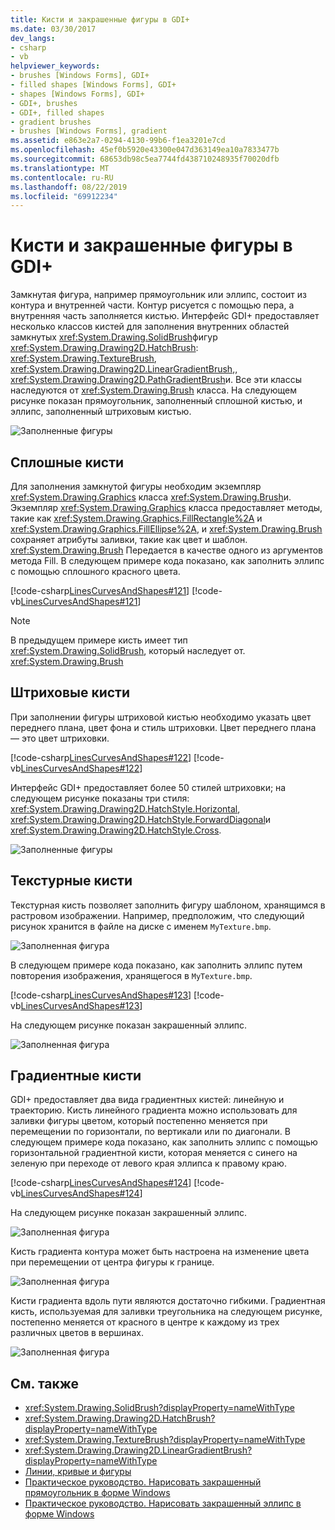 ```yaml
---
title: Кисти и закрашенные фигуры в GDI+
ms.date: 03/30/2017
dev_langs:
- csharp
- vb
helpviewer_keywords:
- brushes [Windows Forms], GDI+
- filled shapes [Windows Forms], GDI+
- shapes [Windows Forms], GDI+
- GDI+, brushes
- GDI+, filled shapes
- gradient brushes
- brushes [Windows Forms], gradient
ms.assetid: e863e2a7-0294-4130-99b6-f1ea3201e7cd
ms.openlocfilehash: 45ef0b5920e43300e047d363149ea10a7833477b
ms.sourcegitcommit: 68653db98c5ea7744fd438710248935f70020dfb
ms.translationtype: MT
ms.contentlocale: ru-RU
ms.lasthandoff: 08/22/2019
ms.locfileid: "69912234"
---
```

# <a name="brushes-and-filled-shapes-in-gdi"></a>Кисти и закрашенные фигуры в GDI+
Замкнутая фигура, например прямоугольник или эллипс, состоит из контура и внутренней части. Контур рисуется с помощью пера, а внутренняя часть заполняется кистью. Интерфейс GDI+ предоставляет несколько классов кистей для заполнения внутренних областей замкнутых <xref:System.Drawing.SolidBrush>фигур <xref:System.Drawing.Drawing2D.HatchBrush>: <xref:System.Drawing.TextureBrush>, <xref:System.Drawing.Drawing2D.LinearGradientBrush>,, <xref:System.Drawing.Drawing2D.PathGradientBrush>и. Все эти классы наследуются от <xref:System.Drawing.Brush> класса. На следующем рисунке показан прямоугольник, заполненный сплошной кистью, и эллипс, заполненный штриховым кистью.  
  
 ![Заполненные фигуры](./media/aboutgdip02-art17.gif "Aboutgdip02_art17")  
  
## <a name="solid-brushes"></a>Сплошные кисти  
 Для заполнения замкнутой фигуры необходим экземпляр <xref:System.Drawing.Graphics> класса <xref:System.Drawing.Brush>и. Экземпляр <xref:System.Drawing.Graphics> класса предоставляет методы, такие как <xref:System.Drawing.Graphics.FillRectangle%2A> и <xref:System.Drawing.Graphics.FillEllipse%2A>, и <xref:System.Drawing.Brush> сохраняет атрибуты заливки, такие как цвет и шаблон. <xref:System.Drawing.Brush> Передается в качестве одного из аргументов метода Fill. В следующем примере кода показано, как заполнить эллипс с помощью сплошного красного цвета.  
  
 [!code-csharp[LinesCurvesAndShapes#121](~/samples/snippets/csharp/VS_Snippets_Winforms/LinesCurvesAndShapes/CS/Class1.cs#121)]
 [!code-vb[LinesCurvesAndShapes#121](~/samples/snippets/visualbasic/VS_Snippets_Winforms/LinesCurvesAndShapes/VB/Class1.vb#121)]  
  
> [!NOTE]
> В предыдущем примере кисть имеет тип <xref:System.Drawing.SolidBrush>, который наследует от. <xref:System.Drawing.Brush>  
  
## <a name="hatch-brushes"></a>Штриховые кисти  
 При заполнении фигуры штриховой кистью необходимо указать цвет переднего плана, цвет фона и стиль штриховки. Цвет переднего плана — это цвет штриховки.  
  
 [!code-csharp[LinesCurvesAndShapes#122](~/samples/snippets/csharp/VS_Snippets_Winforms/LinesCurvesAndShapes/CS/Class1.cs#122)]
 [!code-vb[LinesCurvesAndShapes#122](~/samples/snippets/visualbasic/VS_Snippets_Winforms/LinesCurvesAndShapes/VB/Class1.vb#122)]  
  
 Интерфейс GDI+ предоставляет более 50 стилей штриховки; на следующем рисунке показаны три стиля: <xref:System.Drawing.Drawing2D.HatchStyle.Horizontal>, <xref:System.Drawing.Drawing2D.HatchStyle.ForwardDiagonal>и <xref:System.Drawing.Drawing2D.HatchStyle.Cross>.  
  
 ![Заполненные фигуры](./media/aboutgdip02-art18.gif "Aboutgdip02_art18")  
  
## <a name="texture-brushes"></a>Текстурные кисти  
 Текстурная кисть позволяет заполнить фигуру шаблоном, хранящимся в растровом изображении. Например, предположим, что следующий рисунок хранится в файле на диске с именем `MyTexture.bmp`.  
  
 ![Заполненная фигура](./media/aboutgdip02-art19.gif "Aboutgdip02_Art19")  
  
 В следующем примере кода показано, как заполнить эллипс путем повторения изображения, хранящегося в `MyTexture.bmp`.  
  
 [!code-csharp[LinesCurvesAndShapes#123](~/samples/snippets/csharp/VS_Snippets_Winforms/LinesCurvesAndShapes/CS/Class1.cs#123)]
 [!code-vb[LinesCurvesAndShapes#123](~/samples/snippets/visualbasic/VS_Snippets_Winforms/LinesCurvesAndShapes/VB/Class1.vb#123)]  
  
 На следующем рисунке показан закрашенный эллипс.  
  
 ![Заполненная фигура](./media/aboutgdip02-art20.gif "AboutGdip02_Art20")  
  
## <a name="gradient-brushes"></a>Градиентные кисти  
 GDI+ предоставляет два вида градиентных кистей: линейную и траекторию. Кисть линейного градиента можно использовать для заливки фигуры цветом, который постепенно меняется при перемещении по горизонтали, по вертикали или по диагонали. В следующем примере кода показано, как заполнить эллипс с помощью горизонтальной градиентной кисти, которая меняется с синего на зеленую при переходе от левого края эллипса к правому краю.  
  
 [!code-csharp[LinesCurvesAndShapes#124](~/samples/snippets/csharp/VS_Snippets_Winforms/LinesCurvesAndShapes/CS/Class1.cs#124)]
 [!code-vb[LinesCurvesAndShapes#124](~/samples/snippets/visualbasic/VS_Snippets_Winforms/LinesCurvesAndShapes/VB/Class1.vb#124)]  
  
 На следующем рисунке показан закрашенный эллипс.  
  
 ![Заполненная фигура](./media/aboutgdip02-art21.gif "AboutGdip02_Art21")  
  
 Кисть градиента контура может быть настроена на изменение цвета при перемещении от центра фигуры к границе.  
  
 ![Заполненная фигура](./media/aboutgdip02-art22.gif "AboutGdip02_Art22")  
  
 Кисти градиента вдоль пути являются достаточно гибкими. Градиентная кисть, используемая для заливки треугольника на следующем рисунке, постепенно меняется от красного в центре к каждому из трех различных цветов в вершинах.  
  
 ![Заполненная фигура](./media/aboutgdip02-art23.gif "AboutGdip02_Art23")  
  
## <a name="see-also"></a>См. также

- <xref:System.Drawing.SolidBrush?displayProperty=nameWithType>
- <xref:System.Drawing.Drawing2D.HatchBrush?displayProperty=nameWithType>
- <xref:System.Drawing.TextureBrush?displayProperty=nameWithType>
- <xref:System.Drawing.Drawing2D.LinearGradientBrush?displayProperty=nameWithType>
- [Линии, кривые и фигуры](lines-curves-and-shapes.md)
- [Практическое руководство. Нарисовать закрашенный прямоугольник в форме Windows](how-to-draw-a-filled-rectangle-on-a-windows-form.md)
- [Практическое руководство. Нарисовать закрашенный эллипс в форме Windows](how-to-draw-a-filled-ellipse-on-a-windows-form.md)
